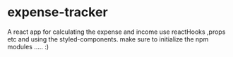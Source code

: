 # expense-tracker
A  react app for calculating the expense and income use reactHooks ,props etc and using the styled-components.
make sure to initialize the npm modules ..... :)
